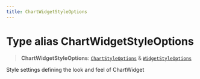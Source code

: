 ```yaml
---
title: ChartWidgetStyleOptions
---
```


# Type alias ChartWidgetStyleOptions

> **ChartWidgetStyleOptions**: [`ChartStyleOptions`](type-alias.ChartStyleOptions.md) & [`WidgetStyleOptions`](../interfaces/interface.WidgetStyleOptions.md)

Style settings defining the look and feel of ChartWidget
